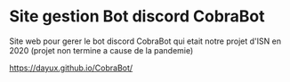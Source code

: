 # Site gestion Bot discord CobraBot

Site web pour gerer le bot discord CobraBot qui etait notre projet d'ISN en 2020 (projet non termine a cause de la pandemie)

https://dayux.github.io/CobraBot/
